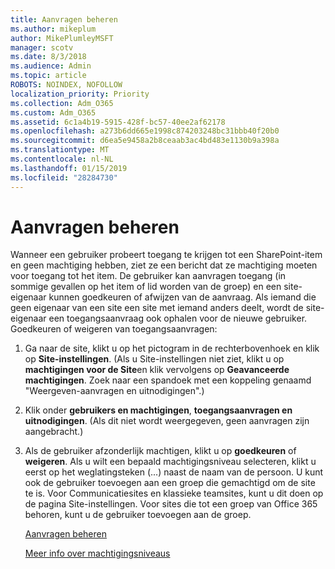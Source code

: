 ```yaml
---
title: Aanvragen beheren
ms.author: mikeplum
author: MikePlumleyMSFT
manager: scotv
ms.date: 8/3/2018
ms.audience: Admin
ms.topic: article
ROBOTS: NOINDEX, NOFOLLOW
localization_priority: Priority
ms.collection: Adm_O365
ms.custom: Adm_O365
ms.assetid: 6c1a4b19-5915-428f-bc57-40ee2af62178
ms.openlocfilehash: a273b6dd665e1998c874203248bc31bbb40f20b0
ms.sourcegitcommit: d6ea5e9458a2b8ceaab3ac4bd483e1130b9a398a
ms.translationtype: MT
ms.contentlocale: nl-NL
ms.lasthandoff: 01/15/2019
ms.locfileid: "28284730"
---
```

# <a name="manage-access-requests"></a>Aanvragen beheren

Wanneer een gebruiker probeert toegang te krijgen tot een SharePoint-item en geen machtiging hebben, ziet ze een bericht dat ze machtiging moeten voor toegang tot het item. De gebruiker kan aanvragen toegang (in sommige gevallen op het item of lid worden van de groep) en een site-eigenaar kunnen goedkeuren of afwijzen van de aanvraag. Als iemand die geen eigenaar van een site een site met iemand anders deelt, wordt de site-eigenaar een toegangsaanvraag ook ophalen voor de nieuwe gebruiker. Goedkeuren of weigeren van toegangsaanvragen:
  
1. Ga naar de site, klikt u op het pictogram in de rechterbovenhoek en klik op **Site-instellingen**. (Als u Site-instellingen niet ziet, klikt u op **machtigingen voor de Site**en klik vervolgens op **Geavanceerde machtigingen**. Zoek naar een spandoek met een koppeling genaamd "Weergeven-aanvragen en uitnodigingen".)
    
2. Klik onder **gebruikers en machtigingen**, **toegangsaanvragen en uitnodigingen**. (Als dit niet wordt weergegeven, geen aanvragen zijn aangebracht.)
    
3. Als de gebruiker afzonderlijk machtigen, klikt u op **goedkeuren** of **weigeren**. Als u wilt een bepaald machtigingsniveau selecteren, klikt u eerst op het weglatingsteken (...) naast de naam van de persoon. U kunt ook de gebruiker toevoegen aan een groep die gemachtigd om de site te is. Voor Communicatiesites en klassieke teamsites, kunt u dit doen op de pagina Site-instellingen. Voor sites die tot een groep van Office 365 behoren, kunt u de gebruiker toevoegen aan de groep.
    
    [Aanvragen beheren](https://go.microsoft.com/fwlink/?linkid=2008747)
    
    [Meer info over machtigingsniveaus](https://go.microsoft.com/fwlink/?linkid=867071)
    

